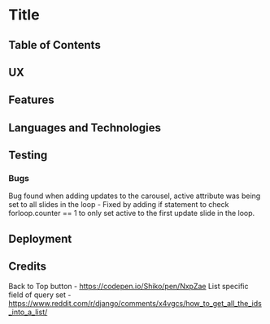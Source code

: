 # Title

## Table of Contents

## UX

## Features

## Languages and Technologies

## Testing

### Bugs

Bug found when adding updates to the carousel, active attribute was being set to all slides in the loop - Fixed by adding if statement to check forloop.counter == 1 to only set active to the first update slide in the loop.



## Deployment

## Credits

Back to Top button - <https://codepen.io/Shiko/pen/NxpZae>
List specific field of query set - <https://www.reddit.com/r/django/comments/x4vgcs/how_to_get_all_the_ids_into_a_list/>
